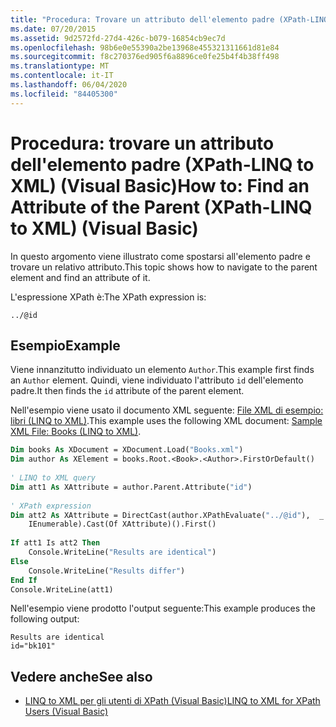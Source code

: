 ```yaml
---
title: "Procedura: Trovare un attributo dell'elemento padre (XPath-LINQ to XML)"
ms.date: 07/20/2015
ms.assetid: 9d2572fd-27d4-426c-b079-16854cb9ec7d
ms.openlocfilehash: 98b6e0e55390a2be13968e455321311661d81e84
ms.sourcegitcommit: f8c270376ed905f6a8896ce0fe25b4f4b38ff498
ms.translationtype: MT
ms.contentlocale: it-IT
ms.lasthandoff: 06/04/2020
ms.locfileid: "84405300"
---
```

# <a name="how-to-find-an-attribute-of-the-parent-xpath-linq-to-xml-visual-basic"></a><span data-ttu-id="dec4c-102">Procedura: trovare un attributo dell'elemento padre (XPath-LINQ to XML) (Visual Basic)</span><span class="sxs-lookup"><span data-stu-id="dec4c-102">How to: Find an Attribute of the Parent (XPath-LINQ to XML) (Visual Basic)</span></span>
<span data-ttu-id="dec4c-103">In questo argomento viene illustrato come spostarsi all'elemento padre e trovare un relativo attributo.</span><span class="sxs-lookup"><span data-stu-id="dec4c-103">This topic shows how to navigate to the parent element and find an attribute of it.</span></span>  
  
 <span data-ttu-id="dec4c-104">L'espressione XPath è:</span><span class="sxs-lookup"><span data-stu-id="dec4c-104">The XPath expression is:</span></span>  
  
 `../@id`  
  
## <a name="example"></a><span data-ttu-id="dec4c-105">Esempio</span><span class="sxs-lookup"><span data-stu-id="dec4c-105">Example</span></span>  
 <span data-ttu-id="dec4c-106">Viene innanzitutto individuato un elemento `Author`.</span><span class="sxs-lookup"><span data-stu-id="dec4c-106">This example first finds an `Author` element.</span></span> <span data-ttu-id="dec4c-107">Quindi, viene individuato l'attributo `id` dell'elemento padre.</span><span class="sxs-lookup"><span data-stu-id="dec4c-107">It then finds the `id` attribute of the parent element.</span></span>  
  
 <span data-ttu-id="dec4c-108">Nell'esempio viene usato il documento XML seguente: [File XML di esempio: libri (LINQ to XML)](sample-xml-file-books-linq-to-xml.md).</span><span class="sxs-lookup"><span data-stu-id="dec4c-108">This example uses the following XML document: [Sample XML File: Books (LINQ to XML)](sample-xml-file-books-linq-to-xml.md).</span></span>  
  
```vb  
Dim books As XDocument = XDocument.Load("Books.xml")  
Dim author As XElement = books.Root.<Book>.<Author>.FirstOrDefault()  
  
' LINQ to XML query  
Dim att1 As XAttribute = author.Parent.Attribute("id")  
  
' XPath expression  
Dim att2 As XAttribute = DirectCast(author.XPathEvaluate("../@id"),  _  
    IEnumerable).Cast(Of XAttribute)().First()  
  
If att1 Is att2 Then  
    Console.WriteLine("Results are identical")  
Else  
    Console.WriteLine("Results differ")  
End If  
Console.WriteLine(att1)  
```  
  
 <span data-ttu-id="dec4c-109">Nell'esempio viene prodotto l'output seguente:</span><span class="sxs-lookup"><span data-stu-id="dec4c-109">This example produces the following output:</span></span>  
  
```console  
Results are identical  
id="bk101"  
```  
  
## <a name="see-also"></a><span data-ttu-id="dec4c-110">Vedere anche</span><span class="sxs-lookup"><span data-stu-id="dec4c-110">See also</span></span>

- [<span data-ttu-id="dec4c-111">LINQ to XML per gli utenti di XPath (Visual Basic)</span><span class="sxs-lookup"><span data-stu-id="dec4c-111">LINQ to XML for XPath Users (Visual Basic)</span></span>](linq-to-xml-for-xpath-users.md)
